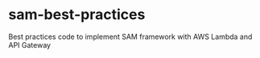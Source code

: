 # sam-best-practices
Best practices code to implement SAM framework with AWS Lambda and API Gateway
